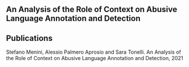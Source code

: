 ## An Analysis of the Role of Context on Abusive Language Annotation and Detection


## Publications
Stefano Menini, Alessio Palmero Aprosio and Sara Tonelli. An Analysis of the Role of Context on Abusive Language Annotation and Detection, 2021
